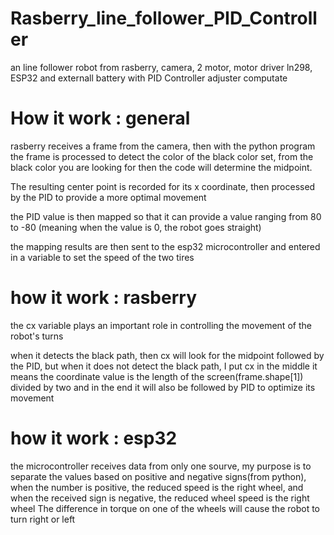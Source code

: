 # Rasberry_line_follower_PID_Controller
an line follower robot from rasberry, camera, 2 motor, motor driver ln298, ESP32 and externall battery with PID Controller adjuster computate

# How it work : general
rasberry receives a frame from the camera, then with the python program the frame is processed to detect the color of the black color set, from the black color you are looking for then the code will determine the midpoint.

The resulting center point is recorded for its x coordinate, then processed by the PID to provide a more optimal movement

the PID value is then mapped so that it can provide a value ranging from 80 to -80 (meaning when the value is 0, the robot goes straight)

the mapping results are then sent to the esp32 microcontroller and entered in a variable to set the speed of the two tires

# how it work : rasberry
the cx variable plays an important role in controlling the movement of the robot's turns

when it detects the black path, then cx will look for the midpoint followed by the PID, but when it does not detect the black path, I put cx in the middle it means the coordinate value is the length of the screen(frame.shape[1]) divided by two and in the end it will also be followed by PID to optimize its movement

# how it work : esp32
the microcontroller receives data from only one sourve, my purpose is to separate the values based on positive and negative signs(from python), when the number is positive, the reduced speed is the right wheel, and when the received sign is negative, the reduced wheel speed is the right wheel The difference in torque on one of the wheels will cause the robot to turn right or left
